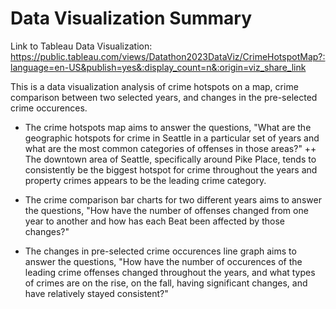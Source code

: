 # Data Visualization Summary

Link to Tableau Data Visualization:
https://public.tableau.com/views/Datathon2023DataViz/CrimeHotspotMap?:language=en-US&publish=yes&:display_count=n&:origin=viz_share_link

This is a data visualization analysis of crime hotspots on a map, crime comparison between two selected years, and changes in the pre-selected crime occurences.

+ The crime hotspots map aims to answer the questions, "What are the geographic hotspots for crime in Seattle in a particular set of years and what are the most common categories of offenses in those areas?"
++  The downtown area of Seattle, specifically around Pike Place, tends to consistently be the biggest hotspot for crime throughout the years and property crimes appears to be the leading crime category.

+ The crime comparison bar charts for two different years aims to answer the questions, "How have the number of offenses changed from one year to another and how has each Beat been affected by those changes?"

+ The changes in pre-selected crime occurences line graph aims to answer the questions, "How have the number of occurences of the leading crime offenses changed throughout the years, and what types of crimes are on the rise, on the fall, having significant changes, and have relatively stayed consistent?"

